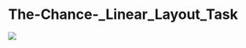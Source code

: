 # The-Chance-_Linear_Layout_Task
<img src="https://github.com/SaraSallah/The-Chance-_Linear_Layout_Task/blob/master/LinearLayoutTask.jpg/">

